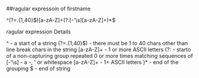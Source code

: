 ##ragular expressoin of firstname

^(?=.{1,40}$)[a-zA-Z]+(?:[-'\s][a-zA-Z]+)*$


ragular expression Details

^ - a start of a string
(?=.{1,40}$) - there must be 1 to 40 chars other than line break chars in the string
[a-zA-Z]+ - 1 or more ASCII letters
(?: - starto of a non-capturing group repeated 0 or more times matching sequences of
[-'\s] - a -, ' or whitespace
[a-zA-Z]+ - 1+ ASCII letters
)* - end of the grouping
$ - end of string